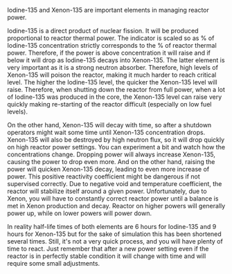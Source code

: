 Iodine-135 and Xenon-135 are important elements in managing reactor power.

Iodine-135 is a direct product of nuclear fission. It will be produced proportional to reactor thermal power. The indicator is scaled so as % of Iodine-135 concentration strictly corresponds to the % of reactor thermal power. Therefore, if the power is above concentration it will raise and if below it will drop as Iodine-135 decays into Xenon-135. The latter element is very important as it is a strong neutron absorber. Therefore, high levels of Xenon-135 will poison the reactor, making it much harder to reach critical level. The higher the Iodine-135 level, the quicker the Xenon-135 level will raise. Therefore, when shutting down the reactor from full power, when a lot of Iodine-135 was produced in the core, the Xenon-135 level can raise very quickly making re-starting of the reactor difficult (especially on low fuel levels).

On the other hand, Xenon-135 will decay with time, so after a shutdown operators might wait some time until Xenon-135 concentration drops. Xenon-135 will also be destroyed by high neutron flux, so it will drop quickly on high reactor power settings. You can experiment a bit and watch how the concentrations change. Dropping power will always increase Xenon-135, causing the power to drop even more. And on the other hand, raising the power will quicken Xenon-135 decay, leading to even more increase of power. This positive reactivity coefficient might be dangerous if not supervised correctly. Due to negative void and temperature coefficient, the reactor will stabilize itself around a given power. Unfortunately, due to Xenon, you will have to constantly correct reactor power until a balance is met in Xenon production and decay. Reactor on higher powers will generally power up, while on lower powers will power down.

In reality half-life times of both elements are 6 hours for Iodine-135 and 9 hours for Xenon-135 but for the sake of simulation this has been shortened several times. Still, it's not a very quick process, and you will have plenty of time to react. Just remember that after a new power setting even if the reactor is in perfectly stable condition it will change with time and will require some small adjustments.